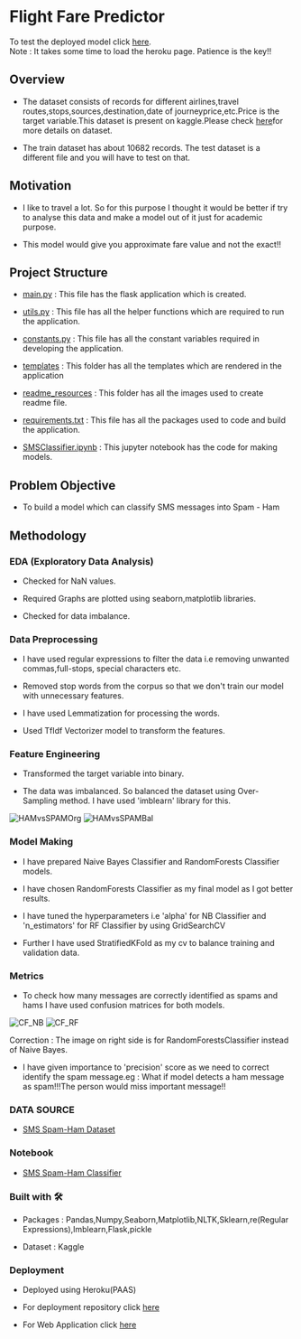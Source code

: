 # Flight Fare Predictor

To test the deployed model click [here](https://flight-fare-predict-ml2.herokuapp.com/).<br/>
Note : It takes some time to load the heroku page. Patience is the key!!

## Overview
- The dataset consists of records for different airlines,travel routes,stops,sources,destination,date of journeyprice,etc.Price is the target variable.This dataset is present on kaggle.Please check [here](https://www.kaggle.com/nikhilmittal/flight-fare-prediction-mh/)for more details on dataset. 

- The train dataset has about 10682 records. The test dataset is a different file and you will have to test on that. 

## Motivation
- I like to travel a lot. So for this purpose I thought it would be better if try to analyse this data and make a model out of it just for academic purpose.

-  This model would give you approximate fare value and not the exact!!

## Project Structure
- [main.py](https://github.com/Pratik872/AI-ML/blob/main/E2E%20projects/SMSSpamClassifier/main.py) : This file has the flask application which is created.

- [utils.py](https://github.com/Pratik872/AI-ML/blob/main/E2E%20projects/SMSSpamClassifier/utils.py) : This file has all the helper functions which are required to run the application.

- [constants.py](https://github.com/Pratik872/AI-ML/blob/main/E2E%20projects/SMSSpamClassifier/constants.py) : This file has all the constant variables required in developing the application.

- [templates](https://github.com/Pratik872/AI-ML/blob/main/E2E%20projects/SMSSpamClassifier/templates) : This folder has all the templates which are rendered in the application

- [readme_resources](https://github.com/Pratik872/AI-ML/blob/main/E2E%20projects/SMSSpamClassifier/readme_resources) : This folder has all the images used to create readme file.

- [requirements.txt](https://github.com/Pratik872/AI-ML/blob/main/E2E%20projects/SMSSpamClassifier/requirements.txt) : This file has all the packages used to code and build the application.

- [SMSClassifier.ipynb](https://github.com/Pratik872/AI-ML/blob/main/E2E%20projects/SMSSpamClassifier/SMSClassifier.ipynb) : This jupyter notebook has the code for making models.

## Problem Objective
- To build a model which can classify SMS messages into Spam - Ham

## Methodology

### EDA (Exploratory Data Analysis)
- Checked for NaN values.

- Required Graphs are plotted using seaborn,matplotlib libraries.

- Checked for data imbalance.

### Data Preprocessing
- I have used regular expressions to filter the data i.e removing unwanted commas,full-stops, special characters etc.

- Removed stop words from the corpus so that we don't train our model with unnecessary features.

- I have used Lemmatization for processing the words.

- Used TfIdf Vectorizer model to transform the features.

### Feature Engineering
- Transformed the target variable into binary.

- The data was imbalanced. So balanced the dataset using Over-Sampling method. I have used 'imblearn' library for this.

![HAMvsSPAMOrg](https://github.com/Pratik872/AI-ML/blob/main/E2E%20projects/SMSSpamClassifier/readme_resources/imb_dataset.png)
![HAMvsSPAMBal](https://github.com/Pratik872/AI-ML/blob/main/E2E%20projects/SMSSpamClassifier/readme_resources/bal_dataset.png)

### Model Making

- I have prepared Naive Bayes Classifier and RandomForests Classifier models.

- I have chosen RandomForests Classifier as my final model as I got better results.

- I have tuned the hyperparameters i.e 'alpha' for NB Classifier and 'n_estimators' for RF Classifier by using GridSearchCV

- Further I have used StratifiedKFold as my cv to balance training and validation data.

### Metrics

- To check how many messages are correctly identified as spams and hams I have used confusion matrices for both models.

![CF_NB](https://github.com/Pratik872/AI-ML/blob/main/E2E%20projects/SMSSpamClassifier/readme_resources/NB_CF.png)
![CF_RF](https://github.com/Pratik872/AI-ML/blob/main/E2E%20projects/SMSSpamClassifier/readme_resources/RF_CF.png)

Correction : The image on right side is for RandomForestsClassifier instead of Naive Bayes.

- I have given importance to 'precision' score as we need to correct identify the spam message.eg : What if model detects a ham message as spam!!!The person would miss important message!!

### DATA SOURCE
- [SMS Spam-Ham Dataset](https://github.com/Pratik872/AI-ML/blob/main/Natural%20Language%20Processing/SpamHam%20Classifier/SMSSpamCollection)

### Notebook
- [SMS Spam-Ham Classifier](https://github.com/Pratik872/AI-ML/blob/main/E2E%20projects/SMSSpamClassifier/SMSClassifier.ipynb)

### Built with 🛠️
- Packages : Pandas,Numpy,Seaborn,Matplotlib,NLTK,Sklearn,re(Regular Expressions),Imblearn,Flask,pickle

- Dataset : Kaggle

### Deployment
- Deployed using Heroku(PAAS)

- For deployment repository click [here](https://github.com/Pratik872/AI-ML/tree/NLPDeploy)

- For Web Application click [here](https://sms-classifier-nlp-ml.herokuapp.com/)
